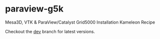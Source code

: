 # paraview-g5k
Mesa3D, VTK &amp; ParaView/Catalyst Grid5000 Installation Kameleon Recipe

Checkout the [dev](https://github.com/lrahmani/paraview-catalyst-g5k/tree/develop) branch for latest versions.
